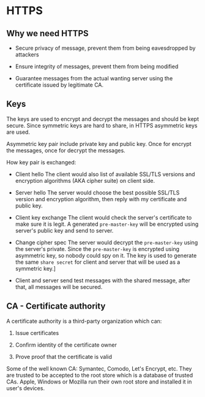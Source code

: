 # HTTPS

## Why we need HTTPS

* Secure privacy of message, prevent them from being eavesdropped by attackers

* Ensure integrity of messages, prevent them from being modified

* Guarantee messages from the actual wanting server using the certificate issued by legitimate CA.

## Keys

The keys are used to encrypt and decrypt the messages and should be kept secure. Since symmetric keys are hard to share, in HTTPS asymmetric keys are used.

Asymmetric key pair include private key and public key. Once for encrypt the messages, once for decrypt the messages.

How key pair is exchanged:

* Client hello
  The client would also list of available SSL/TLS versions and encryption algorithms (AKA cipher suite) on client side.

* Server hello
  The server would choose the best possible SSL/TLS version and encryption algorithm, then reply with my certificate and public key.

* Client key exchange
  The client would check the server's certificate to make sure it is legit. A generated `pre-master-key` will be encrypted using server's public key and send to server.

* Change cipher spec
  The server would decrypt the `pre-master-key` using the server's private. Since the  `pre-master-key` is encrypted using asymmetric key, so nobody could spy on it. The key is used to generate the same `share secret` for client and server that will be used as a symmetric key.]

* Client and server send test messages with the shared message, after that, all messages will be secured.

## CA - Certificate authority

A certificate authority is a third-party organization which can:

1. Issue certificates

2. Confirm identity of the certificate owner

3. Prove proof that the certificate is valid

Some of the well known CA: Symantec, Comodo, Let's Encrypt, etc. They are trusted to be accepted to the root store which is a database of trusted CAs. Apple, Windows or Mozilla run their own root store and installed it in user's devices.
